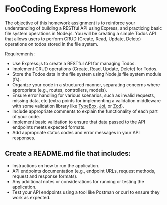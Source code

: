 # FooCoding Express Homework

The objective of this homework assignment is to reinforce your understanding of building a RESTful API using Express, and practicing basic file system operations in Node.js. You will be creating a simple Todos API that allows users to perform CRUD (Create, Read, Update, Delete) operations on todos stored in the file system.

Requirements:

* Use Express.js to create a RESTful API for managing Todos.
* Implement CRUD operations (Create, Read, Update, Delete) for Todos.
* Store the Todos data in the file system using Node.js file system module (fs).
* Organize your code in a structured manner, separating concerns where appropriate (e.g., routes, controllers, models).
* Ensure error handling for various scenarios, such as invalid requests, missing data, etc (extra points for implementing a validation middleware with some validation library like [TypeBox](https://www.npmjs.com/package/@sinclair/typebox), [Joi](https://www.npmjs.com/package/joi), or [Zod](https://www.npmjs.com/package/zod)).
* Include appropriate comments to explain the functionality of each part of your code.
* Implement basic validation to ensure that data passed to the API endpoints meets expected formats.
* Add appropriate status codes and error messages in your API responses.

## Create a README.md file that includes:

* Instructions on how to run the application.
* API endpoints documentation (e.g., endpoint URLs, request methods, request and response formats).
* Any additional notes or considerations for running or testing the application.
* Test your API endpoints using a tool like Postman or curl to ensure they work as expected.